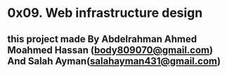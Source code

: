 # 0x09. Web infrastructure design

## this project made By Abdelrahman Ahmed Moahmed Hassan (body809070@gmail.com) And Salah Ayman(salahayman431@gmail.com)
